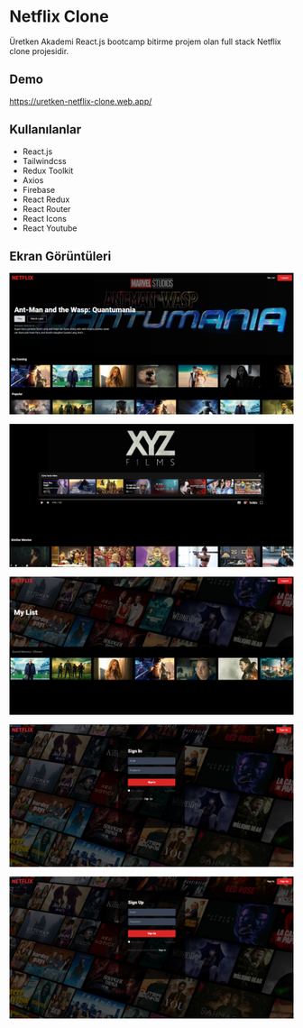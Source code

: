 
# Netflix Clone

Üretken Akademi React.js bootcamp bitirme projem olan full stack Netflix clone projesidir.


## Demo

https://uretken-netflix-clone.web.app/

  
## Kullanılanlar

- React.js
- Tailwindcss
- Redux Toolkit
- Axios
- Firebase
- React Redux
- React Router
- React Icons
- React Youtube

  
## Ekran Görüntüleri

![Uygulama Ekran Görüntüsü](https://github.com/melihozdag/Netflix-Clone/blob/main/Images/Home%20screen.png?raw=true)

![Uygulama Ekran Görüntüsü](https://github.com/melihozdag/Netflix-Clone/blob/main/Images/Movie%20screen.png?raw=true)

![Uygulama Ekran Görüntüsü](https://github.com/melihozdag/Netflix-Clone/blob/main/Images/My%20list%20screen.png?raw=true)

![Uygulama Ekran Görüntüsü](https://github.com/melihozdag/Netflix-Clone/blob/main/Images/Login%20screen.png?raw=true)

![Uygulama Ekran Görüntüsü](https://github.com/melihozdag/Netflix-Clone/blob/main/Images/Sign%20up%20screen.png?raw=true)
  
